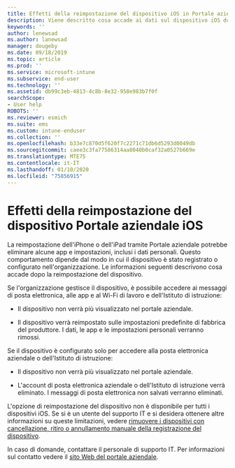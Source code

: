 ```yaml
---
title: Effetti della reimpostazione del dispositivo iOS in Portale aziendale Intune | Microsoft Docs
description: Viene descritto cosa accade ai dati sul dispositivo iOS dopo che è stato reimpostato nel Portale aziendale Intune.
keywords: ''
author: lenewsad
ms.author: lanewsad
manager: dougeby
ms.date: 09/18/2019
ms.topic: article
ms.prod: ''
ms.service: microsoft-intune
ms.subservice: end-user
ms.technology: ''
ms.assetid: db99c3eb-4813-4c8b-8e32-958e983b7f0f
searchScope:
- User help
ROBOTS: ''
ms.reviewer: esmich
ms.suite: ems
ms.custom: intune-enduser
ms.collection: ''
ms.openlocfilehash: b33e7c870d5f620f7c2271c71db6d5293d0049db
ms.sourcegitcommit: caee3c3fa77586314aa8040b0caf32a0527b669e
ms.translationtype: MTE75
ms.contentlocale: it-IT
ms.lasthandoff: 01/10/2020
ms.locfileid: "75856915"
---
```

# <a name="effects-of-company-portal-ios-device-reset"></a>Effetti della reimpostazione del dispositivo Portale aziendale iOS 

La reimpostazione dell'iPhone o dell'iPad tramite Portale aziendale potrebbe eliminare alcune app e impostazioni, inclusi i dati personali. Questo comportamento dipende dal modo in cui il dispositivo è stato registrato o configurato nell'organizzazione. Le informazioni seguenti descrivono cosa accade dopo la reimpostazione del dispositivo.  

Se l'organizzazione gestisce il dispositivo, è possibile accedere ai messaggi di posta elettronica, alle app e al Wi-Fi di lavoro e dell'Istituto di istruzione:

- Il dispositivo non verrà più visualizzato nel portale aziendale.  

- Il dispositivo verrà reimpostato sulle impostazioni predefinite di fabbrica del produttore. I dati, le app e le impostazioni personali verranno rimossi.

Se il dispositivo è configurato solo per accedere alla posta elettronica aziendale o dell'Istituto di istruzione:

- Il dispositivo non verrà più visualizzato nel portale aziendale.  

- L'account di posta elettronica aziendale o dell'Istituto di istruzione verrà eliminato. I messaggi di posta elettronica non salvati verranno eliminati.   

L'opzione di reimpostazione del dispositivo non è disponibile per tutti i dispositivi iOS. Se si è un utente del supporto IT e si desidera ottenere altre informazioni su queste limitazioni, vedere [rimuovere i dispositivi con cancellazione, ritiro o annullamento manuale della registrazione del dispositivo](https://docs.microsoft.com/intune/devices-wipe).  

In caso di domande, contattare il personale di supporto IT. Per informazioni sul contatto vedere il [sito Web del portale aziendale](https://go.microsoft.com/fwlink/?linkid=2010980).
